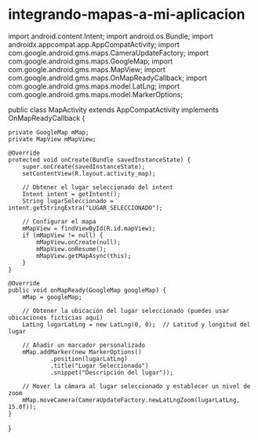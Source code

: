 # integrando-mapas-a-mi-aplicacion
import android.content.Intent;
import android.os.Bundle;
import androidx.appcompat.app.AppCompatActivity;
import com.google.android.gms.maps.CameraUpdateFactory;
import com.google.android.gms.maps.GoogleMap;
import com.google.android.gms.maps.MapView;
import com.google.android.gms.maps.OnMapReadyCallback;
import com.google.android.gms.maps.model.LatLng;
import com.google.android.gms.maps.model.MarkerOptions;

public class MapActivity extends AppCompatActivity implements OnMapReadyCallback {

    private GoogleMap mMap;
    private MapView mMapView;

    @Override
    protected void onCreate(Bundle savedInstanceState) {
        super.onCreate(savedInstanceState);
        setContentView(R.layout.activity_map);

        // Obtener el lugar seleccionado del intent
        Intent intent = getIntent();
        String lugarSeleccionado = intent.getStringExtra("LUGAR_SELECCIONADO");

        // Configurar el mapa
        mMapView = findViewById(R.id.mapView);
        if (mMapView != null) {
            mMapView.onCreate(null);
            mMapView.onResume();
            mMapView.getMapAsync(this);
        }
    }

    @Override
    public void onMapReady(GoogleMap googleMap) {
        mMap = googleMap;

        // Obtener la ubicación del lugar seleccionado (puedes usar ubicaciones ficticias aquí)
        LatLng lugarLatLng = new LatLng(0, 0);  // Latitud y longitud del lugar

        // Añadir un marcador personalizado
        mMap.addMarker(new MarkerOptions()
                .position(lugarLatLng)
                .title("Lugar Seleccionado")
                .snippet("Descripción del lugar"));

        // Mover la cámara al lugar seleccionado y establecer un nivel de zoom
        mMap.moveCamera(CameraUpdateFactory.newLatLngZoom(lugarLatLng, 15.0f));
    }
}
